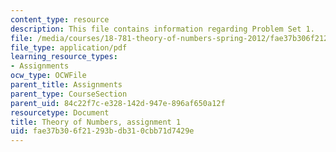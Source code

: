 ```yaml
---
content_type: resource
description: This file contains information regarding Problem Set 1.
file: /media/courses/18-781-theory-of-numbers-spring-2012/fae37b306f21293bdb310cbb71d7429e_MIT18_781S12_pset1.pdf
file_type: application/pdf
learning_resource_types:
- Assignments
ocw_type: OCWFile
parent_title: Assignments
parent_type: CourseSection
parent_uid: 84c22f7c-e328-142d-947e-896af650a12f
resourcetype: Document
title: Theory of Numbers, assignment 1
uid: fae37b30-6f21-293b-db31-0cbb71d7429e
---
```


